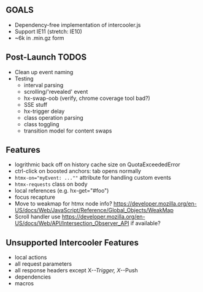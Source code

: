## GOALS

* Dependency-free implementation of intercooler.js
* Support IE11 (stretch: IE10)
* ~6k in .min.gz form

## Post-Launch TODOS

* Clean up event naming
* Testing
  * interval parsing
  * scrolling/'revealed' event
  * hx-swap-oob (verify, chrome coverage tool bad?)
  * SSE stuff
  * hx-trigger delay
  * class operation parsing
  * class toggling
  * transition model for content swaps

## Features

* logrithmic back off on history cache size on QuotaExceededError
* ctrl-click on boosted anchors: tab opens normally
* `htmx-on="myEvent: ...""` attribute for handling custom events
* `htmx-requests` class on body
* local references (e.g. hx-get="#foo")
* focus recapture
* Move to weakmap for htmx node info?  https://developer.mozilla.org/en-US/docs/Web/JavaScript/Reference/Global_Objects/WeakMap
* Scroll handler use https://developer.mozilla.org/en-US/docs/Web/API/Intersection_Observer_API if available?

## Unsupported Intercooler Features

* local actions
* all request parameters
* all response headers except X-*-Trigger, X-*-Push
* dependencies
* macros
